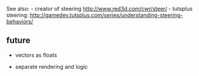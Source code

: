 See also:
	- creator of steering http://www.red3d.com/cwr/steer/
	- tutsplus steering: http://gamedev.tutsplus.com/series/understanding-steering-behaviors/

## future ##

- vectors as floats

- separate rendering and logic

